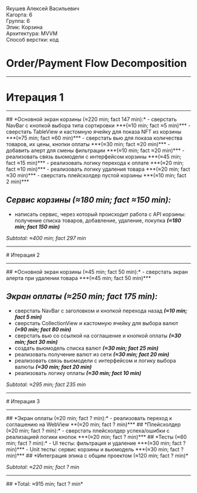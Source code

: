 Якушев Алексей Васильевич
<br /> Кагорта: 6
<br /> Группа: 6
<br /> Эпик: Корзина
<br /> Архитектура: MVVM
<br /> Способ верстки: код

# Order/Payment Flow Decomposition
<hr>

# Итерация 1
<hr>
## *Основной экран корзины (≈220 min; fact 147 min):*
 - сверстать NavBar с кнопкой выбора типа сортировки ***(≈10 min; fact ≈5 min)***
 - сверстать TableView и кастомную ячейку для показа NFT из корзины ***(≈75 min; fact ≈60 min)***
 - сверстать вью для показа количества товаров, их цены, кнопки оплаты ***(≈30 min; fact ≈20 min)***
 - добавить алерт для смены фильтрации ***(≈10 min; fact ≈20 min)***
 - реализовать связь вьюмодели с интерфейсом корзины ***(≈45 min; fact ≈15 min)***
 - реализовать логику перехода к оплате ***(≈20 min; fact ≈10 min)***
 - реализовать логику удаления товара ***(≈20 min; fact ≈30 min)***
 - сверстать плейсхолдер пустой корзины ***(≈10 min; fact 2 min)***

## *Сервис корзины (≈180 min; fact ≈150 min):*
 - написать сервис, через который происходит работа с API корзины: получение списка товаров, добавление, удаление, покупка ***(≈180 min; fact 150 min)***

*Subtotal: ≈400 min; fact 297 min*
<hr>
# Итерация 2
<hr>
## *Основной экран корзины (≈45 min; fact 50 min):*
 - сверстать экран алерта при удалении товара ***(≈45 min; fact 50 min)***

## *Экран оплаты (≈250 min; fact 175 min):*
- сверстать NavBar с заголовком и кнопкой перехода назад  ***(≈10 min; fact 5 min)***
 - сверстать CollectionView и кастомную ячейку для выбора валют ***(≈90 min; fact 80 min)***
 - сверстать вью со ссылкой на соглашение и кнопкой оплаты ***(≈30 min; fact 30 min)***
 - создать вьюмодель списка валют  ***(≈30 min; fact 25 min)***
 - реализовать получение валют из сети ***(≈30 min; fact 20 min)***
 - реализовать связь вьюмодели с интерфейсом и логику выбора валюты ***(≈30 min; fact 20 min)***
 - реализовать логику оплаты  ***(≈30 min; fact 10 min)***

*Subtotal: ≈295 min; fact 235 min*
<hr>
# Итерация 3
<hr>
## *Экран оплаты (≈20 min; fact ? min):*
 - реализовать переход к соглашению на WebView **(≈20 min; fact ? min)***
## *Плейсхолдер (≈20 min; fact ? min):*
 - сверстать плейсхолдер успеха/ошибки с реализацией логики кнопок ***(≈20 min; fact ? min)***
## *Тесты (≈60 min; fact ? min):*
- UI тесты: фильтрация и удаление ***(≈30 min; fact ? min)***
- Unit тесты: сервис корзины и вьюмодель ***(≈30 min; fact ? min)***
## *Интеграция эпика с общим проектом (≈120 min; fact ? min)*

*Subtotal: ≈220 min; fact ? min*
<hr>
## *Total: ≈915 min; fact ? min*










